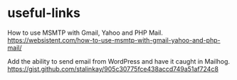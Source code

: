 # useful-links

How to use MSMTP with Gmail, Yahoo and PHP Mail.  
https://websistent.com/how-to-use-msmtp-with-gmail-yahoo-and-php-mail/

Add the ability to send email from WordPress and have it caught in Mailhog.  
https://gist.github.com/stalinkay/905c30775fce438accd749a51af724c8

